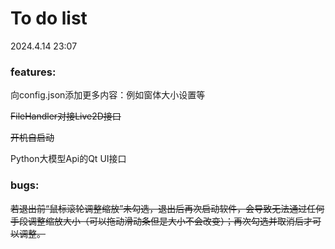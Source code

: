 # To do list

2024.4.14 23:07

### features:

向config.json添加更多内容：例如窗体大小设置等

~~FileHandler对接Live2D接口~~

~~开机自启动~~

Python大模型Api的Qt UI接口

### bugs:

~~若退出前“鼠标滚轮调整缩放”未勾选，退出后再次启动软件，会导致无法通过任何手段调整缩放大小（可以拖动滑动条但是大小不会改变）；再次勾选并取消后才可以调整。~~
